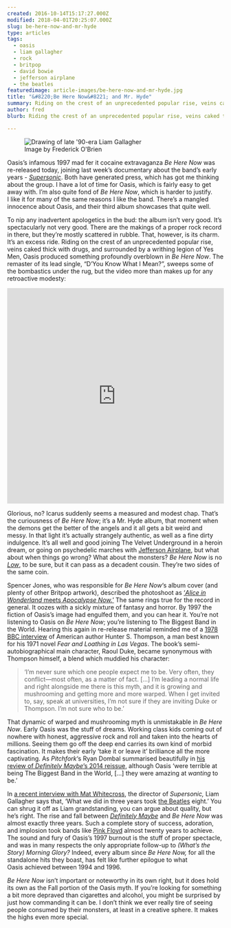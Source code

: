 ```yaml
---
created: 2016-10-14T15:17:27.000Z
modified: 2018-04-01T20:25:07.000Z
slug: be-here-now-and-mr-hyde
type: articles
tags:
  - oasis
  - liam gallagher
  - rock
  - britpop
  - david bowie
  - jefferson airplane
  - the beatles
featuredimage: article-images/be-here-now-and-mr-hyde.jpg
title: "&#8220;Be Here Now&#8221; and Mr. Hyde"
summary: Riding on the crest of an unprecedented popular rise, veins caked thick with drugs, and surrounded by a writhing legion of Yes Men, Oasis produced something profoundly overblown in their third studio album.
author: fred
blurb: Riding the crest of an unprecedented popular rise, veins caked thick with drugs, Oasis produced something profoundly overblown in their third album.

---
```

<figure class="wide">
  <img src="article-images/be-here-now-and-mr-hyde.jpg" alt="Drawing of late '90-era Liam Gallagher" />
  <figcaption>Image by Frederick O'Brien</figcaption>
</figure>

Oasis’s infamous 1997 mad fer it cocaine extravaganza *Be Here Now* was re-released today, joining last week’s documentary about the band’s early years - [*Supersonic*](http://www.imdb.com/title/tt5213534/). Both have generated press, which has got me thinking about the group. I have a lot of time for Oasis, which is fairly easy to get away with. I’m also quite fond of *Be Here Now*, which is harder to justify. I like it for many of the same reasons I like the band. There’s a mangled innocence about Oasis, and their third album showcases that quite well.

To nip any inadvertent apologetics in the bud: the album isn’t very good. It’s spectacularly not very good. There are the makings of a proper rock record in there, but they’re mostly scattered in rubble. That, however, is its charm. It’s an excess ride. Riding on the crest of an unprecedented popular rise, veins caked thick with drugs, and surrounded by a writhing legion of Yes Men, Oasis produced something profoundly overblown in *Be Here Now*. The remaster of its lead single, “D’You Know What I Mean?”, sweeps some of the bombastics under the rug, but the video more than makes up for any retroactive modesty:

<center><iframe src="https://www.youtube.com/embed/jyJU2136ym4?rel=0" width="100%" height="500px" frameborder="0" allowfullscreen="allowfullscreen"></iframe></center>

Glorious, no? Icarus suddenly seems a measured and modest chap. That’s the curiousness of *Be Here Now*; it’s a Mr. Hyde album, that moment when the demons get the better of the angels and it all gets a bit weird and messy. In that light it’s actually strangely authentic, as well as a fine dirty indulgence. It’s all well and good joining The Velvet Underground in a heroin dream, or going on psychedelic marches with [Jefferson Airplane](/reviews/jefferson-airplane-surrealistic-pillow/), but what about when things go wrong? What about the monsters? *Be Here Now* is no [*Low*](/reviews/david-bowie-low/), to be sure, but it can pass as a decadent cousin. They’re two sides of the same coin.

Spencer Jones, who was responsible for *Be Here Now*‘s album cover (and plenty of other Britpop artwork), described the photoshoot as [‘*Alice in Wonderland* meets *Apocalypse Now.*’](http://www.nme.com/photos/oasis--the-stories-behind-their-cryptic-album-and-single-sleeve-art/385389#/photo/4>) The same rings true for the record in general. It oozes with a sickly mixture of fantasy and horror. By 1997 the fiction of Oasis’s image had engulfed them, and you can hear it. You’re not listening to Oasis on *Be Here Now*; you’re listening to The Biggest Band in the World. Hearing this again in re-release material reminded me of a [1978 BBC interview](https://youtu.be/laamYjSwcHI?t=41m11s) of American author Hunter S. Thompson, a man best known for his 1971 novel *Fear and Loathing in Las Vegas*. The book’s semi-autobiographical main character, Raoul Duke, became synonymous with Thompson himself, a blend which muddied his character:

> ‘I’m never sure which one people expect me to be. Very often, they conflict—most often, as a matter of fact. […] I’m leading a normal life and right alongside me there is this myth, and it is growing and mushrooming and getting more and more warped. When I get invited to, say, speak at universities, I’m not sure if they are inviting Duke or Thompson. I’m not sure who to be.’

That dynamic of warped and mushrooming myth is unmistakable in *Be Here Now*. Early Oasis was the stuff of dreams. Working class kids coming out of nowhere with honest, aggressive rock and roll and taken into the hearts of millions. Seeing them go off the deep end carries its own kind of morbid fascination. It makes their early ‘take it or leave it’ brilliance all the more captivating. As *Pitchfork*‘s Ryan Dombal summarised beautifully in [his review of *Definitely Maybe*’s 2014 reissue](http://pitchfork.com/reviews/albums/19258-oasis-definitely-maybe-reissue/), although Oasis ‘were terrible at being The Biggest Band in the World, […] they were amazing at *wanting* to be.’

In [a recent interview with Mat Whitecross](http://lwlies.com/interviews/liam-gallagher-supersonic-oasis/), the director of *Supersonic,* Liam Gallagher says that, ‘What we did in three years took [the Beatles](/reviews/the-beatles-revolver/) eight.’ You can shrug it off as Liam grandstanding, you can argue about quality, but he’s right. The rise and fall between [*Definitely Maybe*](/reviews/oasis-definitely-maybe/) and *Be Here Now* was almost exactly three years. Such a complete story of success, adoration, and implosion took bands like [Pink Floyd](/reviews/pink-floyd-the-dark-side-of-the-moon/) almost twenty years to achieve. The sound and fury of Oasis’s 1997 burnout is the stuff of proper spectacle, and was in many respects the only appropriate follow-up to *(What’s the Story) Morning Glory?* Indeed, every album since *Be Here Now,* for all the standalone hits they boast, has felt like further epilogue to what Oasis achieved between 1994 and 1996.

*Be Here Now* isn’t important or noteworthy in its own right, but it does hold its own as the Fall portion of the Oasis myth. If you’re looking for something a bit more depraved than cigarettes and alcohol, you might be surprised by just how commanding it can be. I don’t think we ever really tire of seeing people consumed by their monsters, at least in a creative sphere. It makes the highs even more special.
